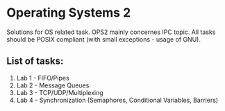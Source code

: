 # Operating Systems 2

Solutions for OS related task. OPS2 mainly concernes IPC topic. All tasks should be POSIX compliant (with small exceptions - usage of GNU).

## List of tasks:
1. Lab 1 - FIFO/Pipes
2. Lab 2 - Message Queues
3. Lab 3 - TCP/UDP/Multiplexing
4. Lab 4 - Synchronization (Semaphores, Conditional Variables, Barriers)
